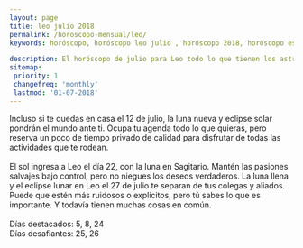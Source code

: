 ```yaml
---
layout: page
title: leo julio 2018 
permalink: /horoscopo-mensual/leo/
keywords: horóscopo, horóscopo leo julio , horóscopo 2018, horóscopo esperanza gracia, horoscop, horóscopos gratis, horoscopo leo, horoscopo leo 2018, Tarot, Astrologia, Zodíaco, leo, horoscopo gratis, horoscopo del mes 

description: El horóscopo de julio para Leo todo lo que tienen los astros preparados para este mes, amor, trabajo, familia. Todo sobre astrologia, tarot, predicciones.
sitemap:
 priority: 1
 changefreq: 'monthly'
 lastmod: '01-07-2018'
---
```



Incluso si te quedas en casa el 12 de julio, la luna nueva y eclipse solar pondrán el mundo ante ti. Ocupa tu agenda todo lo que quieras, pero reserva un poco de tiempo privado de calidad para disfrutar de todas las actividades que te rodean. <br><br>El sol ingresa a Leo el día 22, con la luna en Sagitario. Mantén las pasiones salvajes bajo control, pero no niegues los deseos verdaderos. La luna llena y el eclipse lunar en Leo el 27 de julio te separan de tus colegas y aliados. Puede que estén más ruidosos o explícitos, pero tú sabes lo que es importante. Y todavía tienen muchas cosas en común. <br><br>Días destacados: 5, 8, 24<br>Días desafiantes: 25, 26</div>
